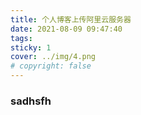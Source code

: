 ```yaml
---
title: 个人博客上传阿里云服务器
date: 2021-08-09 09:47:40
tags:
sticky: 1
cover: ../img/4.png
# copyright: false
---
```


### sadhsfh

